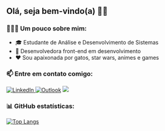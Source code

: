 ## Olá, seja bem-vindo(a) 👋🏼
### 🦸🏻‍♀️ Um pouco sobre mim:
- 🎓 Estudante de Análise e Desenvolvimento de Sistemas
- 🚀 Desenvolvedora front-end em desenvolvimento
- ❤ Sou apaixonada por gatos, star wars, animes e games

### 📫 Entre em contato comigo:
<a href="https://www.linkedin.com/in/kamila-pereira/">
    <img src="https://img.shields.io/badge/LinkedIn-0077B5?style=for-the-badge&logo=linkedin&logoColor=white" alt="LinkedIn"">
  </a> <a href="mailto:kamilapereira@outlook.com"> <img src="https://img.shields.io/badge/Microsoft_Outlook-0078D4?style=for-the-badge&logo=microsoft-outlook&logoColor=white" alt="Outlook"></a> <a href="https://www.instagram.com/kamilapereiira_/"> <img src="https://img.shields.io/badge/instagram-%23E4405F.svg?&style=for-the-badge&logo=instagram&logoColor=white"></a>
  
### 📊 GitHub estatísticas:
[![Top Langs](https://github-readme-stats.vercel.app/api/top-langs/?username=kahpereira&layout=compact&hide_border=true&theme=radical)](https://github.com/kahpereira/github-readme-stats)<br>
<!--[![Estatísticas](https://github-readme-stats.vercel.app/api?username=kahpereira&include_all_commits=true&hide=issues&count_private=true&show_icons=true&hide_border=true&theme=radical)](https://github.com/kahpereira/github-readme-stats)


<!--
**kahpereira/kahpereira** is a ✨ _special_ ✨ repository because its `README.md` (this file) appears on your GitHub profile.
